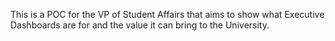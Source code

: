 
This is a POC for the VP of Student Affairs that aims to show what Executive Dashboards are for and the value it can bring to the University.